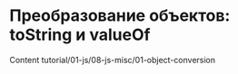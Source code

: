 # Преобразование объектов: toString и valueOf

Content tutorial/01-js/08-js-misc/01-object-conversion